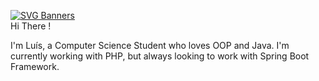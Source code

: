 [![SVG Banners](https://svg-banners.vercel.app/api?type=typeWriter&text1=Luís%20Felipe%20Rocha%20Martins%20👨‍💻&width=800&height=400)](https://github.com/Akshay090/svg-banners) <br>
Hi There !

I'm Luís, a Computer Science Student who loves OOP and Java. I'm currently working with PHP, but always looking to work with Spring Boot Framework.
